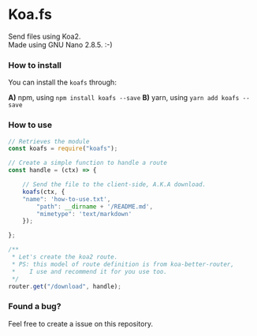 # Koa.fs
Send files using Koa2.  
Made using GNU Nano 2.8.5. :-)

### How to install

You can install the `koafs` through:  
  
**A)** npm, using `npm install koafs --save`
**B)** yarn, using `yarn add koafs --save`

### How to use
  
```javascript
// Retrieves the module
const koafs = require("koafs");

// Create a simple function to handle a route
const handle = (ctx) => {

    // Send the file to the client-side, A.K.A download.
    koafs(ctx, {
	"name": 'how-to-use.txt',
        "path": __dirname + '/README.md',
        "mimetype": 'text/markdown'
    });

};

/**
 * Let's create the koa2 route.
 * PS: this model of route definition is from koa-better-router,
 *    I use and recommend it for you use too.
 */
router.get("/download", handle);
```

### Found a bug?

Feel free to create a issue on this repository.
